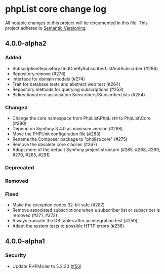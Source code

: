 # phpList core change log

All notable changes to this project will be documented in this file.
This project adheres to [Semantic Versioning](https://semver.org/).


## 4.0.0-alpha2

### Added
- SubscriptionRepository.findOneBySubscriberListAndSubscriber (#284)
- Repository.remove (#278)
- Interface for domain models (#274)
- Trait for database tests and abstract web test (#264)
- Repository methods for querying subscriptions (#253)
- Bidirectional m:n association Subscribers/SubscriberLists (#254)

### Changed
- Change the core namespace from PhpList\PhpList4 to PhpList\Core (#290)
- Depend on Symfony 3.4.0 as minimum version (#288)
- Move the PHPUnit configuration file (#283)
- Rename the Composer package to "phplist/core" (#275)
- Remove the obsolete core classes (#267)
- Adopt more of the default Symfony project structure (#265, #268, #269, #270, #285, #291)

### Deprecated

### Removed

### Fixed
- Make the exception codes 32-bit safe (#287)
- Remove associated subscriptions when a subscriber list or subscriber is removed (#271, #272)
- Always truncate the DB tables after an integration test (#259)
- Adapt the system tests to possible HTTP errors (#256)


## 4.0.0-alpha1

### Security
- Update PHPMailer to 5.2.23
  ([#56](https://github.com/phpList/phplist4-core/pull/55))
